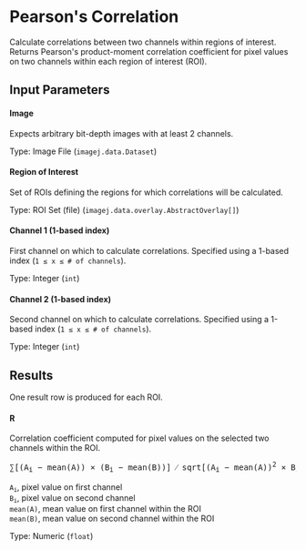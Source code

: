 Pearson's Correlation
=====================

Calculate correlations between two channels
within regions of interest. Returns Pearson's
product-moment correlation coefficient for
pixel values on two channels within each
region of interest (ROI).

Input Parameters
----------------

#### Image

Expects arbitrary bit-depth images with at least 2 channels.

Type: Image File (`imagej.data.Dataset`)

#### Region of Interest

Set of ROIs defining the regions for which correlations will be calculated.

Type: ROI Set (file) (`imagej.data.overlay.AbstractOverlay[]`)

#### Channel 1 (1-based index)

First channel on which to calculate correlations. Specified
using a 1-based index (<code>1 &le; x &le; # of channels</code>).

Type: Integer (`int`)

#### Channel 2 (1-based index)

Second channel on which to calculate correlations. Specified
using a 1-based index (<code>1 &le; x &le; # of channels</code>).

Type: Integer (`int`)

Results
-------

One result row is produced for each ROI.

#### R

Correlation coefficient computed for pixel values on the
selected two channels within the ROI.

<pre>
&sum;[(A<sub>i</sub> &minus; mean(A)) &times; (B<sub>i</sub> &minus; mean(B))] &frasl; sqrt[(A<sub>i</sub> &minus; mean(A))<sup>2</sup> &times; B<sub>i</sub> &minus; mean(B))<sup>2</sup>]
</pre>

<code>A<sub>i</sub></code>, pixel value on first channel    
<code>B<sub>i</sub></code>, pixel value on second channel    
`mean(A)`, mean value on first channel within the ROI    
`mean(B)`, mean value on second channel within the ROI    

Type: Numeric (`float`)
